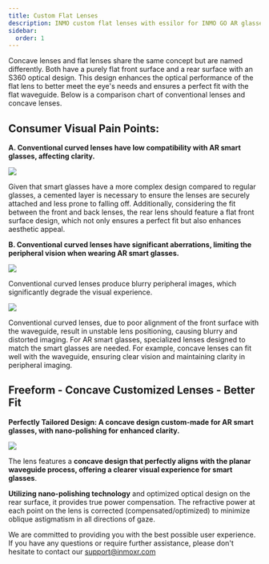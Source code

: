 ```yaml
---
title: Custom Flat Lenses
description: INMO custom flat lenses with essilor for INMO GO AR glasses.
sidebar:
  order: 1
---
```

Concave lenses and flat lenses share the same concept but are named differently. Both have a purely flat front surface and a rear surface with an S360 optical design. This design enhances the optical performance of the flat lens to better meet the eye's needs and ensures a perfect fit with the flat waveguide. Below is a comparison chart of conventional lenses and concave lenses.

## **Consumer Visual Pain Points:**

**A. Conventional curved lenses have low compatibility with AR smart glasses, affecting clarity.**

![](public/images/go/go-custom-lenses-1.PNG)

Given that smart glasses have a more complex design compared to regular glasses, a cemented layer is necessary to ensure the lenses are securely attached and less prone to falling off. Additionally, considering the fit between the front and back lenses, the rear lens should feature a flat front surface design, which not only ensures a perfect fit but also enhances aesthetic appeal.



**B. Conventional curved lenses have significant aberrations, limiting the peripheral vision when wearing AR smart glasses.**

![](public/images/go/go-custom-lenses-2.PNG)

Conventional curved lenses produce blurry peripheral images, which significantly degrade the visual experience.

![](public/images/go/go-custom-lenses-3.PNG)

Conventional curved lenses, due to poor alignment of the front surface with the waveguide, result in unstable lens positioning, causing blurry and distorted imaging. For AR smart glasses, specialized lenses designed to match the smart glasses are needed. For example, concave lenses can fit well with the waveguide, ensuring clear vision and maintaining clarity in peripheral imaging.

## **Freeform - Concave Customized Lenses - Better Fit**

**Perfectly Tailored Design: A concave design custom-made for AR smart glasses, with nano-polishing for enhanced clarity.**

![](public/images/go/go-custom-lenses-4.PNG)

The lens features a **concave design that perfectly aligns with the planar waveguide process, offering a clearer visual experience for smart glasses**.&#x20;

**Utilizing nano-polishing technology** and optimized optical design on the rear surface, it provides true power compensation. The refractive power at each point on the lens is corrected (compensated/optimized) to minimize oblique astigmatism in all directions of gaze.



We are committed to providing you with the best possible user experience. If you have any questions or require further assistance, please don't hesitate to contact our support@inmoxr.com


